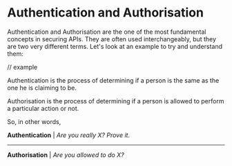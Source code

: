# Authentication and Authorisation

Authentication and Authorisation are the one of the most fundamental concepts in securing APIs. They are often used interchangeably, but they are two very different terms. Let's look at an example to try and understand them:

// example

Authentication is the process of determining if a person is the same as the one he is claiming to be.

Authorisation is the process of determining if a person is allowed to perform a particular action or not.

So, in other words,

**Authentication** | *Are you really X? Prove it.*
-------------    --------------------------
**Authorisation** | *Are you allowed to do X?*
